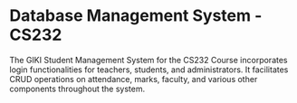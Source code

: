 # Database Management System - CS232

The GIKI Student Management System for the CS232 Course incorporates login functionalities for teachers, students, and administrators. It facilitates CRUD operations on attendance, marks, faculty, and various other components throughout the system.
